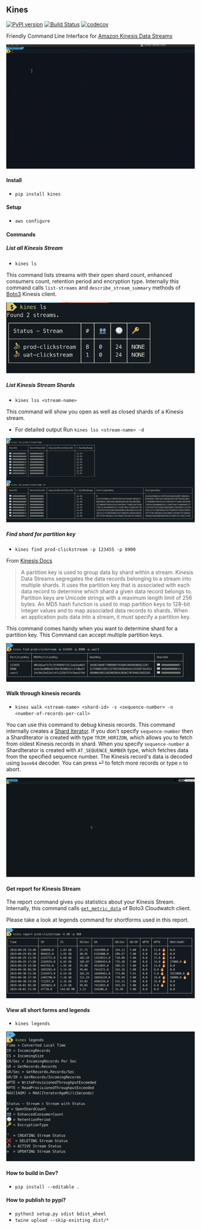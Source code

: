 ## Kines
[![PyPI version](https://img.shields.io/pypi/v/kines.svg)](https://badge.fury.io/py/kines) [![Build Status](https://travis-ci.org/dinsaw/kines.svg?branch=master)](https://travis-ci.org/dinsaw/kines) [![codecov](https://codecov.io/gh/dinsaw/kines/branch/master/graph/badge.svg)](https://codecov.io/gh/dinsaw/kines)

Friendly Command Line Interface for [Amazon Kinesis Data Streams](https://aws.amazon.com/kinesis/data-streams/)

![Kines Demo](https://raw.githubusercontent.com/dinsaw/kines/master/demo/kines-demo.gif)

#### Install
- `pip install kines`

#### Setup 
- `aws configure`

#### Commands 
##### List all Kinesis Stream
- `kines ls`

This command lists streams with their open shard count, enhanced consumers count, retention period and encryption type. Internally this command calls `list-streams` and `describe_stream_summary` methods of [Boto3](https://boto3.amazonaws.com/v1/documentation/api/latest/reference/services/kinesis.html#id34) Kinesis client.

![Kines ls](https://raw.githubusercontent.com/dinsaw/kines/master/demo/kines-ls.png)

##### List Kinesis Stream Shards
- `kines lss <stream-name>`

This command will show you open as well as closed shards of a Kinesis stream.

- For detailed output Run `kines lss <stream-name> -d`

![Kines lss](https://raw.githubusercontent.com/dinsaw/kines/master/demo/kines-lss-and-d.png)

##### Find shard for partition key
- `kines find prod-clickstream -p 123455 -p 8900`

From [Kinesis Docs](https://docs.aws.amazon.com/streams/latest/dev/key-concepts.html)
> A partition key is used to group data by shard within a stream. Kinesis Data Streams segregates the data records belonging to a stream into multiple shards. It uses the partition key that is associated with each data record to determine which shard a given data record belongs to. Partition keys are Unicode strings with a maximum length limit of 256 bytes. An MD5 hash function is used to map partition keys to 128-bit integer values and to map associated data records to shards. When an application puts data into a stream, it must specify a partition key.

This command comes handy when you want to determine shard for a partition key. This Command can accept multiple partition keys.

![Kines find](https://raw.githubusercontent.com/dinsaw/kines/master/demo/kines-find.png)

#### Walk through kinesis records
- `kines walk <stream-name> <shard-id> -s <sequence-number> -n <number-of-records-per-call>`

You can use this command to debug kinesis records. This command internally creates a [Shard Iterator](https://docs.aws.amazon.com/kinesis/latest/APIReference/API_GetShardIterator.html). If you don't specify `sequence-number` then a ShardIterator is created with type `TRIM_HORIZON`, which allows you to fetch from oldest Kinesis records in shard. When you specify `sequence-number` a ShardIterator is created with `AT_SEQUENCE_NUMBER` type, which fetches data from the specified sequence number.
The Kinesis record's data is decoded using `base64` decoder. You can press ⏎ to fetch more records or type `n` to abort.

![Kines Walk](https://raw.githubusercontent.com/dinsaw/kines/master/demo/kines-walk-demo.gif)

#### Get report for Kinesis Stream

The report command gives you statistics about your Kinesis Stream. Internally, this command calls [`get_metric_data`](https://boto3.amazonaws.com/v1/documentation/api/latest/reference/services/cloudwatch.html#CloudWatch.Client.get_metric_data) of Boto3 Cloudwatch client.

Please take a look at legends command for shortforms used in this report.

![Kines Report 60 hours 6 hours](https://raw.githubusercontent.com/dinsaw/kines/master/demo/kines-report-h-60-p-60.png)

#### View all short forms and legends
- `kines legends`

![Kines Legends](https://raw.githubusercontent.com/dinsaw/kines/master/demo/kines-legends.png)

#### How to build in Dev?
- `pip install --editable .`

#### How to publish to pypi?
- `python3 setup.py sdist bdist_wheel`
- `twine upload --skip-existing dist/*`
